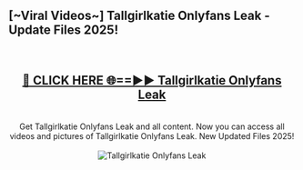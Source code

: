 <h2>[~Viral Videos~] Tallgirlkatie Onlyfans Leak - Update Files 2025!</h2>
<br>
<div align="center">
<h2><a href="https://betterlinks.top/A2PfLJ" rel="nofollow">🔴 CLICK HERE 🌐==►► Tallgirlkatie Onlyfans Leak</a></h2>
<br>
Get Tallgirlkatie Onlyfans Leak and all content. Now you can access all videos and pictures of Tallgirlkatie Onlyfans Leak. New Updated Files 2025!
<br>
<br>
<a href="https://betterlinks.top/A2PfLJ" rel="nofollow" data-target="animated-image.originalLink"><img src="https://i.ibb.co.com/WyWwxjT/player-gif2.gif" alt="Tallgirlkatie Onlyfans Leak" style="max-width: 100%; display: inline-block;" data-target="animated-image.originalImage"></a>
</div>
<br>
